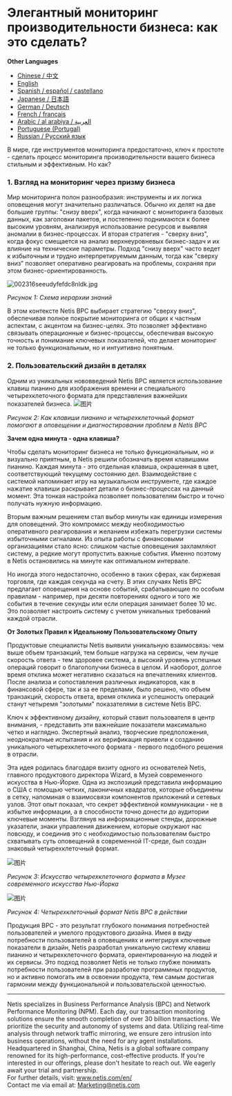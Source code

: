 # Элегантный мониторинг производительности бизнеса: как это сделать?

**Other Languages**

+ [Chinese / 中文](https://github.com/lvdeshuii/OverFlow/blob/main/docs/zh/How-to-Gracefully-Implement-Business-Performance-Monitoring-zh.md)
+ [English](https://github.com/lvdeshuii/OverFlow/blob/main/docs/en/How-to-Gracefully-Implement-Business-Performance-Monitoring-en.md)
+ [Spanish / español / castellano](https://github.com/lvdeshuii/OverFlow/blob/main/docs/es/How-to-Gracefully-Implement-Business-Performance-Monitoring-es.md)
+ [Japanese / 日本語](https://github.com/lvdeshuii/OverFlow/blob/main/docs/ja/How-to-Gracefully-Implement-Business-Performance-Monitoring-ja.md)
+ [German / Deutsch](https://github.com/lvdeshuii/OverFlow/blob/main/docs/de/How-to-Gracefully-Implement-Business-Performance-Monitoring-de.md)
+ [French / français](https://github.com/lvdeshuii/OverFlow/blob/main/docs/fr/How-to-Gracefully-Implement-Business-Performance-Monitoring-fr.md)
+ [Arabic / al arabiya / العربية](https://github.com/lvdeshuii/OverFlow/blob/main/docs/ar/How-to-Gracefully-Implement-Business-Performance-Monitoring-ar.md)
+ [Portuguese (Portugal)](https://github.com/lvdeshuii/OverFlow/blob/main/docs/pt/How-to-Gracefully-Implement-Business-Performance-Monitoring-pt.md)
+ [Russian / Русский язык](https://github.com/lvdeshuii/OverFlow/blob/main/docs/ru/How-to-Gracefully-Implement-Business-Performance-Monitoring-ru.md)


В мире, где инструментов мониторинга предостаточно, ключ к простоте - сделать процесс мониторинга производительности вашего бизнеса стильным и эффективным. Но как?

### **1. Взгляд на мониторинг через призму бизнеса**

Мир мониторинга полон разнообразия: инструменты и их логика оповещения могут значительно различаться. Обычно их делят на две большие группы: "снизу вверх", когда начинают с мониторинга базовых данных, как заголовки пакетов, и постепенно поднимаются к более высоким уровням, анализируя использование ресурсов и выявляя аномалии в бизнес-процессах. И вторая стратегия - "сверху вниз", когда фокус смещается на анализ верхнеуровневых бизнес-задач и их влияние на технические параметры. Подход "снизу вверх" часто ведет к избыточным и трудно интерпретируемым данным, тогда как "сверху вниз" позволяет оперативно реагировать на проблемы, сохраняя при этом бизнес-ориентированность.

![002316seeudyfefdc8nldk.jpg](http://image.sciencenet.cn/album/201306/28/002316seeudyfefdc8nldk.jpg)

*Рисунок 1: Схема иерархии знаний*

В этом контексте Netis BPC выбирает стратегию "сверху вниз", обеспечивая полное покрытие мониторинга от общих к частным аспектам, с акцентом на бизнес-целях. Это позволяет эффективно связывать операционные и бизнес-процессы, обеспечивая высокую точность и понимание ключевых показателей, что делает мониторинг не только функциональным, но и интуитивно понятным.

### **2. Пользовательский дизайн в деталях**

Одним из уникальных нововведений Netis BPC является использование клавиш пианино для изображения времени и специального четырехклеточного формата для представления важнейших показателей бизнеса.
![图片](https://mmbiz.qpic.cn/mmbiz_gif/o672k3fsicq0zib9UrUva92PkicX1HbHqyo1rZQMYRmK4Yfiambegqu7bWA3usmGboVBg1Ziav7DHAmztEEPeSWuh7Q/640?wx_fmt=gif&wxfrom=5&wx_lazy=1)

*Рисунок 2: Как клавиши пианино и четырехклеточный формат помогают в оповещении и диагностировании проблем в Netis BPC*

**Зачем одна минута - одна клавиша?**

Чтобы сделать мониторинг бизнеса не только функциональным, но и визуально приятным, в Netis решили обозначать время клавишами пианино. Каждая минута - это отдельная клавиша, окрашенная в цвет, соответствующий текущему состоянию дел. Взаимодействие с системой напоминает игру на музыкальном инструменте, где каждое нажатие клавиши раскрывает детали о бизнес-процессах на данный момент. Эта тонкая настройка позволяет пользователям быстро и точно получать нужную информацию.

Вторым важным решением стал выбор минуты как единицы измерения для оповещений. Это компромисс между необходимостью оперативного реагирования и желанием избежать перегрузки системы избыточными сигналами. Из опыта работы с финансовыми организациями стало ясно: слишком частые оповещения захламляют систему, а редкие могут пропустить важные события. Именно поэтому в Netis остановились на минуте как оптимальном интервале.

Но иногда этого недостаточно, особенно в таких сферах, как биржевая торговля, где каждая секунда на счету. В этих случаях Netis BPC предлагает оповещения на основе событий, срабатывающие по особым правилам - например, при десяти повторениях одного и того же события в течение секунды или если операция занимает более 10 мс. Это позволяет настроить систему с учетом уникальных требований каждой отрасли.

**От Золотых Правил к Идеальному Пользовательскому Опыту**

Продуктовые специалисты Netis выявили уникальную взаимосвязь: чем выше объем транзакций, тем больше нагрузка на сервисы, чем лучше скорость ответа - тем здоровее система, а высокий уровень успешных операций говорит о благополучии бизнеса в целом. И наоборот, долгое время отклика может негативно сказаться на впечатлениях клиентов. После анализа и сопоставления различных индикаторов, как в финансовой сфере, так и за ее пределами, было решено, что объем транзакций, скорость ответа, время отклика и успешность операций станут четыремя "золотыми" показателями в системе Netis BPC.

Ключ к эффективному дизайну, который ставит пользователя в центр внимания, - представить эти важнейшие показатели максимально четко и наглядно. Экспертный анализ, творческие предположения, неоднократные испытания и их верификация привели к созданию уникального четырехклеточного формата - первого подобного решения в отрасли.

Эта идея родилась благодаря визиту одного из основателей Netis, главного продуктового директора Wizard, в Музей современного искусства в Нью-Йорке. Одна из экспозиций представила информацию о США с помощью четких, лаконичных квадратов, которые объединены в сетку, напоминая о взаимосвязи компонентов приложений и сетевых узлов. Этот опыт показал, что секрет эффективной коммуникации - не в избытке информации, а в способности точно донести до аудитории ключевые моменты. Взглянув на информационные стенды, дорожные указатели, знаки управления движением, которые окружают нас повсюду, и соединив это с необходимостью пользователям быстро схватывать суть оповещений в современной IT-среде, был создан знаковый четырехклеточный формат.

![图片](https://mmbiz.qpic.cn/mmbiz_jpg/o672k3fsicq0zib9UrUva92PkicX1HbHqyo8icuiaU00eVBRmcY23lm9lq2fzViaRNFP7DiaiccI3GpszkEpyQFMf4TEQw/640?wx_fmt=jpeg&wxfrom=5&wx_lazy=1&wx_co=1)

*Рисунок 3: Искусство четырехклеточного формата в Музее современного искусства Нью-Йорка*

![图片](https://mmbiz.qpic.cn/mmbiz_gif/o672k3fsicq0zib9UrUva92PkicX1HbHqyoVNumuLZRlcb00S7bS3dP9oicnycxmmwSAGrvAukAunwnB6HePm1FFUg/640?wx_fmt=gif&wxfrom=5&wx_lazy=1)

*Рисунок 4: Четырехклеточный формат Netis BPC в действии*

Продукция BPC - это результат глубокого понимания потребностей пользователей и умелого продуктового дизайна. Имея в виду потребности пользователей в оповещениях и интегрируя ключевые показатели в дизайн, Netis разработал уникальную систему клавиш пианино и четырехклеточного формата, ориентированную на людей и их сервисы. Это подход позволяет Netis не только глубже понимать потребности пользователей при разработке программных продуктов, но и активно помогать им в освоении продукта, тем самым достигая гармонии между функциональной и пользовательской ценностью.

***
Netis specializes in Business Performance Analysis (BPC) and Network Performance Monitoring (NPM). Each day, our transaction monitoring solutions ensure the smooth completion of over 30 billion transactions. We prioritize the security and autonomy of systems and data. Utilizing real-time analysis through network traffic mirroring, we ensure zero intrusion into business operations, without the need for any agent installations. Headquartered in Shanghai, China, Netis is a global software company renowned for its high-performance, cost-effective products. If you're interested in our offerings, please don't hesitate to reach out. We eagerly await your trial and partnership.  
For further details, visit: www.netis.com/en/  
Contact me via email at: Marketing@netis.com
